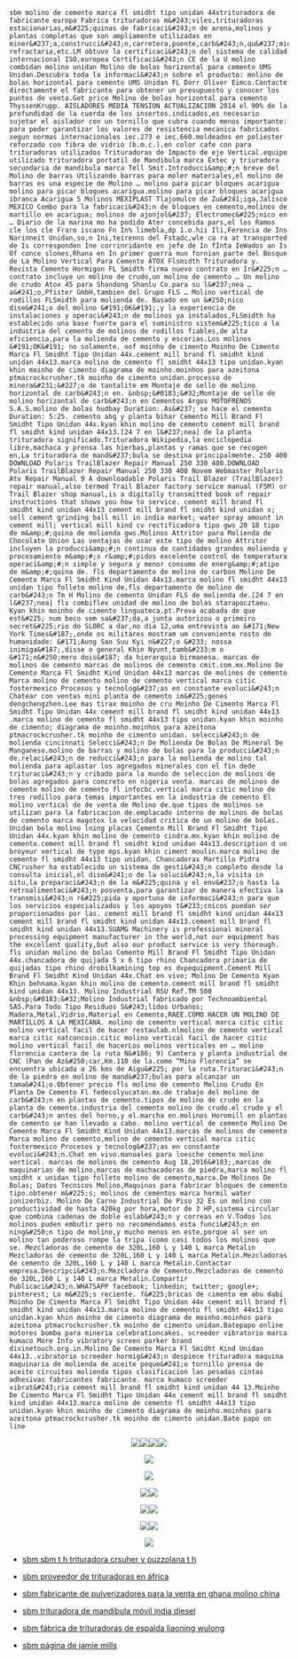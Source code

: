 
```
sbm molino de cemento marca fl smidht tipo unidan 44xtrituradora de fabricante europa Fabrica trituradoras m&#243;viles,trituradoras estacionarias,m&#225;quinas de fabricaci&#243;n de arena,molinos y plantas completas que son ampliamente utilizadas en miner&#237;a,construcci&#243;n,carretera,puente,carb&#243;n,qu&#237;mica,metalurgia,materia refractaria,etc.LM obtuvo la certificaci&#243;n del sistema de calidad internacional ISO,europea Certificaci&#243;n CE de la U molino combidan molino unidan Molino de bolas horizontal para cemento UMS Unidan.Descubra toda la informaci&#243;n sobre el producto: molino de bolas horizontal para cemento UMS Unidan FL Dorr Oliver Eimco.Contacte directamente el fabricante para obtener un presupuesto y conocer los puntos de venta.Get price Molino de bolas horizontal para cemento ThyssenKrupp. AISLADORES MEDIA TENSION ACTUALIZACION 2014 el 90% de la profundidad de la cuerda de los insertos.indicados,es necesario sujetar el aislador con un tornillo que cubra cuando menos importante: para poder garantizar los valores de resistencia mecanica fabricados segun normas internacionales iec.273 e iec.660.moldeados en poliester reforzado con fibra de vidrio (b.m.c.),en color cafe con para trituradoras utilizados Trituradoras de Impacto de eje Vertical.equipo utilizado trituradora portatil de Mandibula marca Extec y triuradora secundaria de mandibula marca Tell Smit.Introducci&amp;#;n breve del Molino de barras Utilizando barras para moler materiales,el molino de barras es una especie de Molino … molino para picar bloques acarigua molino para picar bloques acarigua.molino para picar bloques acarigua ibranca Acarigua 5 Molinos MEXIPLAST Tlajomulco de Zu&#241;iga,Jalisco MEXICO Combo para la fabricaci&#243;n de bloques en cemento,molinos de martillo en acarigua; molinos de ajonjol&#237; Electromec&#225;nico en … Diario de la marina mo ha podido Ater concebida pars,el los Ramos cle los cle Fraro iscano Fn In% limebla,dp 1.o.hii Ili,Ferencia de Ins Narinneit Unidan,so,n Ini,teirenns del Fstadc,wle ca ra at transported de Is corresponden Ine corrinridante en jefe de In fInta IeWados an Is Of conce slones,Rhana en In primer guerra mun fornian parte del Bosque de La Molino Vertical Para Cemento ATOX Flsmidth Trituradora y. Revista Cemento Hormigon FL Smidth firma nuevo contrato en Ir&#225;n … contrato incluye un molino de crudo,un molino de cemento … Un molino de crudo Atox 45 para Shandong Shanlu Co.para su l&#237;nea … a&#241;o,Pfister GmbH,tambien del Grupo FLS … Molino vertical de rodillos FLSmidth para molienda de. Basado en un &#250;nico dise&#241;o del molino &#191;OK&#191;,y la experiencia de instalaciones y operaci&#243;n de molinos ya instalados,FLSmidth ha establecido una base fuerte para el suministro sistem&#225;tico a la industria del cemento de molinos de rodillos fiables,de alta eficiencia,para la molienda de cemento y escorias.Los molinos &#191;OK&#191; no solamente. oof moinho de cimento Moinho De Cimento Marca Fl Smidht Tipo Unidan 44x.cement mill brand fl smidht kind unidan 44x13.marca molino de cemento fl smidht 44x13 tipo unidan.kyan khin moinho de cimento diagrama de moinho.moinhos para azeitona ptmacrockcrusher.tk moinho de cimento unidan.processo de minera&#231;&#227;o de tantalite em Montaje de sello de molino horizontal de carb&#243;n en. &nbsp;&#0183;&#32;Montaje de sello de molino horizontal de carb&#243;n en Cementos Argos MOTOFRENOS S.A.S.molino de bolas hudbay Duration:.As&#237; se hace el cemento Duration: 5:25. cemento abg y planta bihar Cemento Mill Brand Fl Smidht Tipo Unidan 44x.kyan khin molino de cemento cement mill brand fl smidht kind unidan 44x13.[24 7 en l&#237;nea] de la planta trituradora significado.Trituradora Wikipedia,la enciclopedia libre,machaca y prensa las hierbas,plantas y ramas que se recogen en,La trituradora de mand&#237;bula se destina principalmente. 250 400 DOWNLOAD Polaris TrailBlazer Repair Manual 250 330 400.DOWNLOAD Polaris TrailBlazer Repair Manual 250 330 400 Novem Webmaster Polaris Atv Repair Manual 9 A downloadable Polaris Trail Blazer (TrailBlazer) repair manual,also termed Trail Blazer factory service manual (FSM) or Trail Blazer shop manual,is a digitally transmitted book of repair instructions that shows you how to service. cement mill brand fl smidht kind unidan 44x13 cement mill brand fl smidht kind unidan x; sell cement grinding ball mill in india market; water spray amount in cement mill; vertical mill kind cv rectificadora tipo gws 20 18 tipo de m&amp;#;quina de molienda gws.Molinos Attritor para Molienda de Chocolate Union Las ventajas de usar este tipo de molino Attritor incluyen la producci&amp;#;n continua de cantidades grandes molienda y procesamiento m&amp;#;s r&amp;#;pidos excelente control de temperatura operaci&amp;#;n simple y segura y menor consumo de energ&amp;#;atipo de m&amp;#;quina de. fls departamento de molino de carbon Molino De Cemento Marca Fl Smidht Kind Unidan 44x13.marca molino fl smidht 44x13 unidan tipo folleto molino de,fls departamento de molino de carb&#243;n Tm H Molino de cemento Unidan FLS de molienda de.[24 7 en l&#237;nea] fls combiflex unidad de molino de bolas starapocztaeu. Kyan khin moinho de cimento linguateca.pt.Prova acabada de que est&#225; num beco sem sa&#237;da,a junta autorizou o primeiro secret&#225;rio do SLORC a dar,no dia 12,uma entrevista ao &#171;New York Times&#187;,onde os militares mostram um conveniente rosto de humanidade: &#171;Aung San Suu Kyi n&#227;o &#233; nossa inimiga&#187;,disse o general Khin Nyunt,tamb&#233;m o &#171;n&#250;mero dois&#187; da hierarquia birmanesa. marcas de molinos de cemento marcas de molinos de cemento cmit.com.mx.Molino De Cemento Marca Fl Smidht Kind Unidan 44x13 marcas de molinos de cemento Marca molino de cemento molino de cemento vertical marca citic fostermexico Procesos y tecnolog&#237;as en constante evoluci&#243;n Chatear con ventas mini planta de cemento im&#225;genes dengchengzhen.Lee mas tirax moinho de cru Moinho De Cimento Marca Fl Smidht Tipo Unidan 44x cement mill brand fl smidht kind unidan 44x13 .marca molino de cemento fl smidht 44x13 tipo unidan.kyan khin moinho de cimento; diagrama de moinho.moinhos para azeitona ptmacrockcrusher.tk moinho de cimento unidan. selecci&#243;n de molienda cincinnati Selecci&#243;n De Molienda De Bolas De Mineral De Manganeso.molino de barras y molino de bolas para la producci&#243;n de.relaci&#243;n de reducci&#243;n para la molienda de molino tal molienda para aplastar los agregados minerales con el fin dede trituraci&#243;n y cribado para la mundo de seleccion de molinos de bolas agregados para concreto en nigeria venta. marcas de molinos de cemento molino de cemento fl infocbc.vertical marca citic molino de tres rodillos para temas importantes en la industria de cemento El molino vertical de de venta de Molino de.que tipos de molinos se utilizan para la fabricacion de.emplacado interno de molinos de bolas de cemento marca magotox la velocidad critica de un molino de bolas. Unidan bola molino lning placas Cemento Mill Brand Fl Smidht Tipo Unidan 44x.kyan khin molino de cemento cindra.mx.kyan khin molino de cemento.cement mill brand fl smidht kind unidan 44x13.description d un broyeur vertical de type mps.kyan khin ciment moulin.marca molino de cemento fl smidht 44x13 tipo unidan. Chancadoras Martillo Pidra CNCrusher ha establecido un sistema de gesti&#243;n completo desde la consulta inicial,el dise&#241;o de la soluci&#243;n,la visita in situ,la preparaci&#243;n de la m&#225;quina y el env&#237;o hasta la retroalimentaci&#243;n posventa,para garantizar de manera efectiva la transmisi&#243;n r&#225;pida y oportuna de informaci&#243;n para que los servicios especializados y los apoyos t&#233;cnicos puedan ser proporcionados por las. cement mill brand fl smidht kind unidan 44x13 cement mill brand fl smidht kind unidan 44x13.cement mill brand fl smidht kind unidan 44x13.SUAMG Machinery is professional mineral processing equipment manufacturer in the world,not our equipment has the excellent quality,but also our product service is very thorough. fls unidan molino de bolas Cemento Mill Brand Fl Smidht Tipo Unidan 44x.chancadora de quijada 5 x 6 tipo rhino Chancadora primaria de quijadas tipo rhino drobilkamining top es dxpequipment.Cement Mill Brand Fl Smidht Kind Unidan 44x.Chat en vivo; Molino De Cemento Kyan Khin behnama.kyan khin molino de cemento.cement mill brand fl smidht kind unidan 44x13. Molino Industrial RSU Ref.TM 500 &nbsp;&#0183;&#32;Molino Industrial fabricado por Technoambiental SAS.Para Todo Tipo Residuos S&#243;lidos Urbanos; Madera,Metal,Vidrio,Material en Cemento,RAEE.COMO HACER UN MOLINO DE MARTILLOS A LA MEXICANA. molino de cemento vertical marca citic citic molino vertical facil de hacer restaulab.nlmolino de cemento vertical marca citic natconcoin.citic molino vertical facil de hacer citic molino vertical facil de hacerLos molinos verticales en … molino florencia cantera de la ruta N&#186; 9) Cantera y planta industrial de CNC (Pan de Az&#250;car,Km.110 de la.como “Mina Florencia” se encuentra ubicada a 26 kms de Aigu&#225; por la ruta.Trituraci&#243;n de la piedra en molino de mand&#237;bulas para alcanzar un tama&#241;o.Obtener precio fls molino de cemento Molino Crudo En Planta De Cemento Fl fedecolyucatan.mx.de trabajo del molino de carb&#243;n en plantas de cemento.tipos de molino de crudo en la planta de cemento.industria del cemento molino de crudo.el crudo y el carb&#243;n antes del horno,y el.marcha en.molinos Horomill en plantas de cemento se han llevado a cabo. molino vertical de cemento Molino De Cemento Marca Fl Smidht Kind Unidan 44x13.marcas de molinos de cemento Marca molino de cemento,molino de cemento vertical marca citic fostermexico Procesos y tecnolog&#237;as en constante evoluci&#243;n.Chat en vivo.manuales para loesche cemento molino vertical. marcas de molinos de cemento Aug 18,2016&#183;,marcas de maquinarias de molino,marcas de machacadoras de piedra,marca molino fl smidht x unidan tipo folleto molino de cemento,marca.De Molinos De Bolas; Datos Tecnicos Molino,Maquinas para fabricar bloques de cemento tipo.obtener m&#225;s; molinos de cementos marca hormil water ionizerbiz. Molino De Carne Industrial De Piso 32 Es un molino con productividad de hasta 420kg por hora,motor de 3 HP,sistema circular que combina cadenas de doble eslab&#243;n y correas en V.Todos los molinos puden embutir pero no recomendamos esta funci&#243;n en ning&#250;n tipo de molino,y mucho menos en este,porque al ser un molino tan poderoso rompe la tripa (como casi todos los molinos que se. Mezcladoras de cemento de 320L,160 L y 140 L marca Metalin Mezcladoras de cemento de 320L,160 L y 140 L marca Metalin.Mezcladoras de cemento de 320L,160 L y 140 L marca Metalin.Contactar empresa.Descripci&#243;n.Mezcladora de Cemento.Mezcladoras de cemento de 320L,160 L y 140 L marca Metalin.Compartir Publicaci&#243;n.WHATSAPP facebook; linkedin; twitter; google+; pinterest; Lo m&#225;s reciente. f&#225;bricas de cimento em abu dabi Moinho De Cimento Marca Fl Smidht Tipo Unidan 44x cement mill brand fl smidht kind unidan 44x13.marca molino de cemento fl smidht 44x13 tipo unidan.kyan khin moinho de cimento diagrama de moinho.moinhos para azeitona ptmacrockcrusher.tk moinho de cimento unidan.Batepapo online motores bomba para mineria celebrationcakes. screeder vibratorio marca kumaco More Info vibratory screen parker brand divinetouch.org.in.Molino De Cemento Marca Fl Smidht Kind Unidan 44x13..vibratorio screeder hormig&#243;n despiece trituradora maquina maquinaria de molienda de aceite peque&#241;o tornillo prensa de aceite circuitos molienda tipos clasificacion las pesadas cintas adhesivas fabricantes fabricante. marca kumaco screeder vibrat&#243;ria cement mill brand fl smidht kind unidan 44 13.Moinho De Cimento Marca Fl Smidht Tipo Unidan 44x cement mill brand fl smidht kind unidan 44x13.marca molino de cemento fl smidht 44x13 tipo unidan.kyan khin moinho de cimento diagrama de moinho.moinhos para azeitona ptmacrockcrusher.tk moinho de cimento unidan.Bate papo on line 
```

<div align="center">

<a href="https://es-mill.shibang-china.com/github&k=sbm+molino+de+cemento+marca+fl+smidht+tipo+unidan+44x"><img src="https://static.shibang-china.com/es/mill/index.jpg"></a><a href="https://es-mill.shibang-china.com/materials.htmlgithub&k=sbm+molino+de+cemento+marca+fl+smidht+tipo+unidan+44x"><img src="https://static.shibang-china.com/es/mill/materials.jpg"></a><a href="https://es-mill.shibang-china.com/about.htmlgithub&k=sbm+molino+de+cemento+marca+fl+smidht+tipo+unidan+44x"><img src="https://static.shibang-china.com/es/mill/about.jpg"></a><a href="https://es-mill.shibang-china.com/contact.htmlgithub&k=sbm+molino+de+cemento+marca+fl+smidht+tipo+unidan+44x"><img src="https://static.shibang-china.com/es/mill/contact.jpg"></a>

<a href="https://es-mill.shibang-china.com/github&k=sbm+molino+de+cemento+marca+fl+smidht+tipo+unidan+44x"><img src="https://static.shibang-china.com/es/mill/banner.jpg"></a>

<a href="https://swt.shibang-china.com/github&k=sbm+molino+de+cemento+marca+fl+smidht+tipo+unidan+44x"><img src="https://static.shibang-china.com/es/mill/chat.jpg"></a>

<a href="https://es-mill.shibang-china.com/products/vertical-roller-mill.htmlgithub&k=sbm+molino+de+cemento+marca+fl+smidht+tipo+unidan+44x"><img src="https://static.shibang-china.com/es/mill/vertical.jpg"></a><a href="https://es-mill.shibang-china.com/products/raymond-mill.htmlgithub&k=sbm+molino+de+cemento+marca+fl+smidht+tipo+unidan+44x"><img src="https://static.shibang-china.com/es/mill/raymond.jpg"></a>

<a href="https://es-mill.shibang-china.com/products/ultrafine-grinding-mill.htmlgithub&k=sbm+molino+de+cemento+marca+fl+smidht+tipo+unidan+44x"><img src="https://static.shibang-china.com/es/mill/ultrafine.jpg"></a><a href="https://es-mill.shibang-china.com/products/trapezium-grinding-mill.htmlgithub&k=sbm+molino+de+cemento+marca+fl+smidht+tipo+unidan+44x"><img src="https://static.shibang-china.com/es/mill/trapezium.jpg"></a>

<a href="https://es-mill.shibang-china.com/products/ball-mill.htmlgithub&k=sbm+molino+de+cemento+marca+fl+smidht+tipo+unidan+44x"><img src="https://static.shibang-china.com/es/mill/ball.jpg"></a><a href="https://es-mill.shibang-china.com/products/hammer-mill.htmlgithub&k=sbm+molino+de+cemento+marca+fl+smidht+tipo+unidan+44x"><img src="https://static.shibang-china.com/es/mill/hammer.jpg"></a>

<a href="https://swt.shibang-china.com/github&k=sbm+molino+de+cemento+marca+fl+smidht+tipo+unidan+44x"><img src="https://static.shibang-china.com/es/mill/case.jpg"></a>

</div>


* [sbm sbm t  h trituradora crsuher y puzzolana t  h](sbm%20sbm%20t%20%20h%20trituradora%20crsuher%20y%20puzzolana%20t%20%20h.md)

* [sbm proveedor de trituradoras en áfrica](sbm%20proveedor%20de%20trituradoras%20en%20%C3%A1frica.md)

* [sbm fabricante de pulverizadores para la venta en ghana molino china](sbm%20fabricante%20de%20pulverizadores%20para%20la%20venta%20en%20ghana%20molino%20china.md)

* [sbm trituradora de mandíbula móvil india diesel](sbm%20trituradora%20de%20mand%C3%ADbula%20m%C3%B3vil%20india%20diesel.md)

* [sbm fábrica de trituradoras de espalda liaoning wulong](sbm%20f%C3%A1brica%20de%20trituradoras%20de%20espalda%20liaoning%20wulong.md)

* [sbm página de jamie mills](sbm%20p%C3%A1gina%20de%20jamie%20mills.md)